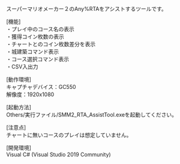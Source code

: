 スーパーマリオメーカー２のAny%RTAをアシストするツールです。  
  
[機能]  
・プレイ中のコース名の表示  
・獲得コイン枚数の表示  
・チャートとのコイン枚数差分を表示  
・城建築コマンド表示  
・コース選択コマンド表示  
・CSV入出力  
  
  
[動作環境]  
キャプチャデバイス：GC550  
解像度：1920x1080  
  
[起動方法]  
Others/実行ファイル/SMM2_RTA_AssistTool.exeを起動してください。  
  
[注意点]  
チャートに無いコースのプレイは想定していません。  
  
[開発環境]  
Visual C# (Visual Studio 2019 Community)  
